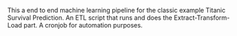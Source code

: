This a end to end machine learning pipeline for the classic example Titanic Survival Prediction. An ETL script that runs and does the Extract-Transform-Load part. A cronjob for automation purposes.
